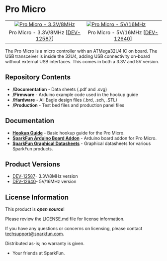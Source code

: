 Pro Micro
=========

<table class="table table-hover table-striped table-bordered">
  <tr>
   <td><a href="https://www.sparkfun.com/products/12587"><div align="center"><img src="https://cdn.sparkfun.com//assets/parts/9/2/4/9/12587-01b.jpg" title="Pro Micro - 3.3V/8MHz"></div></a></td>
   <td><a href="https://www.sparkfun.com/products/12640"><img src="https://cdn.sparkfun.com//assets/parts/9/3/2/6/12640-01a.jpg"" title="Pro Micro - 5V/16MHz"></div></a></center></td>
  </tr>
  <tr>
    <td><div align="center">Pro Micro - 3.3V/8MHz [<a href="https://www.sparkfun.com/products/12587">DEV-12587</a>]</div></td>
    <td><div align="center">Pro Micro - 5V/16MHz [<a href="https://www.sparkfun.com/products/12640">DEV-12640</a>]</div></td>
  </tr>
</table>

The Pro Micro is a micro controller with an ATMega32U4 IC on board.
The USB transceiver is inside the 32U4, adding USB connectivity on-board without external USB interfaces. 
This comes in both a 3.3V and 5V version. 


Repository Contents
-------------------
* **/Documentation** - Data sheets (.pdf and .svg)
* **/Firmware** - Arduino example code used in the hookup guide
* **/Hardware** - All Eagle design files (.brd, .sch, .STL)
* **/Production** - Test bed files and production panel files

Documentation
--------------
* **[Hookup Guide](https://learn.sparkfun.com/tutorials/pro-micro--fio-v3-hookup-guide)** - Basic hookup guide for the Pro Micro.
* **[SparkFun Arduino Board Addon](https://github.com/sparkfun/Arduino_Boards/)** - Arduino board addon for Pro Micro.
* **[SparkFun Graphical Datasheets](https://github.com/sparkfun/Graphical_Datasheets)** - Graphical datasheets for various SparkFun products.

Product Versions
----------------
* [DEV-12587](https://www.sparkfun.com/products/12587)- 3.3V/8MHz version
* [DEV-12640](https://www.sparkfun.com/products/12640)- 5V/16MHz version

License Information
-------------------
This product is _**open source**_! 

Please review the LICENSE.md file for license information. 

If you have any questions or concerns on licensing, please contact techsupport@sparkfun.com.

Distributed as-is; no warranty is given.

- Your friends at SparkFun.

_<COLLABORATION CREDIT>_
